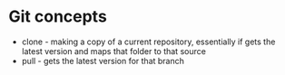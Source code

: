 # Git concepts

* clone - making a copy of a current repository, essentially if gets the latest version and maps that folder to that source
* pull - gets the latest version for that branch
